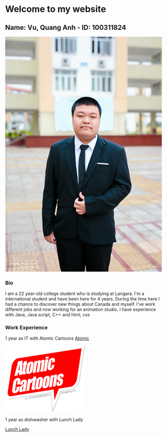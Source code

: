 # Welcome to my website
## Name: Vu, Quang Anh - ID: 100311824
![Personal image](01-7.jpg)

### Bio
I am  a 22 year-old college student who is studying at Langara. I'm a international student and have been here for 4 years. During the time here I had a chance to discover new things about Canada and myself. I've work different jobs and now working for an animation studio. I have experience with Java, Java script, C++ and html, css

### Work Experience
1 year as IT with Atomic Cartoons
[Atomic](https://atomiccartoons.com/)

![Atomic](image/atomic.png)

1 year as dishwasher with Lunch Lady

[Lunch Lady](https://thelunchlady.com/)


